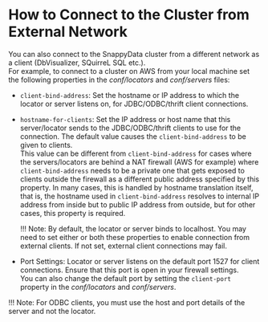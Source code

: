 <a id="howto-external-client"></a>
# How to Connect to the Cluster from External Network

You can also connect to the SnappyData cluster from a different network as a client (DbVisualizer, SQuirreL SQL etc.). </br>For example, to connect to a cluster on AWS from your local machine set the following properties in the *conf/locators* and *conf/servers* files:

* `client-bind-address`: Set the hostname or IP address to which the locator or server listens on, for JDBC/ODBC/thrift client connections.

* `hostname-for-clients`: Set the IP address or host name that this server/locator sends to the JDBC/ODBC/thrift clients to use for the connection. The default value causes the `client-bind-address` to be given to clients. </br> This value can be different from `client-bind-address` for cases where the servers/locators are behind a NAT firewall (AWS for example) where `client-bind-address` needs to be a private one that gets exposed to clients outside the firewall as a different public address specified by this property. In many cases, this is handled by hostname translation itself, that is, the hostname used in `client-bind-address` resolves to internal IP address from inside but to public IP address from outside, but for other cases, this property is required.

	!!! Note: 
    	By default, the locator or server binds to localhost. You may need to set either or both these properties to enable connection from external clients. If not set, external client connections may fail.

* Port Settings: Locator or server listens on the default port 1527 for client connections. Ensure that this port is open in your firewall settings. <br> You can also change the default port by setting the `client-port` property in the *conf/locators* and *conf/servers*.

!!! Note: 
	For ODBC clients, you must use the host and port details of the server and not the locator.
